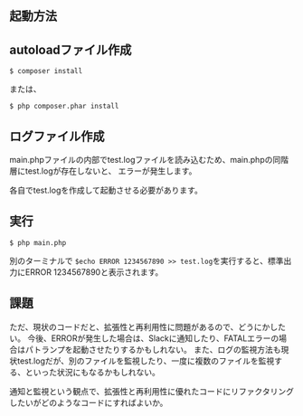 ## 起動方法

## autoloadファイル作成
```
$ composer install
```
または、
```
$ php composer.phar install
```

## ログファイル作成

main.phpファイルの内部でtest.logファイルを読み込むため、main.phpの同階層にtest.logが存在しないと、
エラーが発生します。

各自でtest.logを作成して起動させる必要があります。

## 実行
```$ php main.php```

別のターミナルで
```$echo ERROR 1234567890 >> test.log```を実行すると、標準出力にERROR 1234567890と表示されます。

## 課題
ただ、現状のコードだと、拡張性と再利用性に問題があるので、どうにかしたい。
今後、ERRORが発生した場合は、Slackに通知したり、FATALエラーの場合はパトランプを起動させたりするかもしれない。
また、ログの監視方法も現状test.logだが、別のファイルを監視したり、一度に複数のファイルを監視する、といった状況にもなるかもしれない。

通知と監視という観点で、拡張性と再利用性に優れたコードにリファクタリングしたいがどのようなコードにすればよいか。
